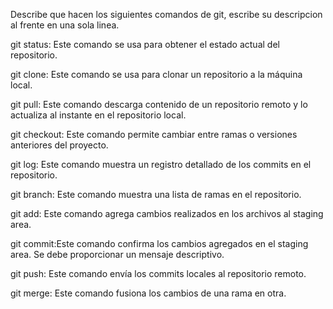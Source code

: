 Describe que hacen los siguientes comandos de git, escribe su descripcion al frente en una sola linea.

git status: Este comando se usa para obtener el estado actual del repositorio.

git clone: Este comando se usa para clonar un repositorio a la máquina local.

git pull: Este comando descarga contenido de un repositorio remoto y lo actualiza al instante en el repositorio local.

git checkout: Este comando permite cambiar entre ramas o versiones anteriores del proyecto.

git log: Este comando muestra un registro detallado de los commits en el repositorio.

git branch: Este comando muestra una lista de ramas en el repositorio.

git add: Este comando agrega cambios realizados en los archivos al staging area.

git commit:Este comando confirma los cambios agregados en el staging area. Se debe proporcionar un mensaje descriptivo.

git push: Este comando envía los commits locales al repositorio remoto.

git merge: Este comando fusiona los cambios de una rama en otra.
